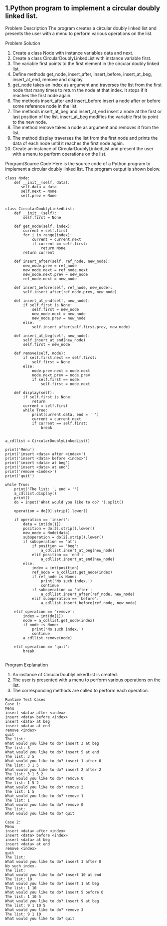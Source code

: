 
## 1.Python program to implement a circular doubly linked list.

Problem Description
The program creates a circular doubly linked list and presents the user with a menu to perform various operations on the list.

Problem Solution
1. Create a class Node with instance variables data and next.
2. Create a class CircularDoublyLinkedList with instance variable first.
3. The variable first points to the first element in the circular doubly linked list.
4. Define methods get_node, insert_after, insert_before, insert_at_beg, insert_at_end, remove and display.
5. get_node takes an index as argument and traverses the list from the first node that many times to return the node at that index. It stops if it reaches the first node again.
6. The methods insert_after and insert_before insert a node after or before some reference node in the list.
7. The methods insert_at_beg and insert_at_end insert a node at the first or last position of the list. insert_at_beg modifies the variable first to point to the new node.
8. The method remove takes a node as argument and removes it from the list.
9. The method display traverses the list from the first node and prints the data of each node until it reaches the first node again.
10. Create an instance of CircularDoublyLinkedList and present the user with a menu to perform operations on the list.

Program/Source Code
Here is the source code of a Python program to implement a circular doubly linked list. The program output is shown below.
```
class Node:
    def __init__(self, data):
       self.data = data
       self.next = None
       self.prev = None
 
 
class CircularDoublyLinkedList:
    def __init__(self):
        self.first = None
 
    def get_node(self, index):
        current = self.first
        for i in range(index):
            current = current.next
            if current == self.first:
                return None
        return current
 
    def insert_after(self, ref_node, new_node):
        new_node.prev = ref_node
        new_node.next = ref_node.next
        new_node.next.prev = new_node
        ref_node.next = new_node
 
    def insert_before(self, ref_node, new_node):
        self.insert_after(ref_node.prev, new_node)
 
    def insert_at_end(self, new_node):
        if self.first is None:
            self.first = new_node
            new_node.next = new_node
            new_node.prev = new_node
        else:
            self.insert_after(self.first.prev, new_node)
 
    def insert_at_beg(self, new_node):
        self.insert_at_end(new_node)
        self.first = new_node
 
    def remove(self, node):
        if self.first.next == self.first:
            self.first = None
        else:
            node.prev.next = node.next
            node.next.prev = node.prev
            if self.first == node:
                self.first = node.next
 
    def display(self):
        if self.first is None:
            return
        current = self.first
        while True:
            print(current.data, end = ' ')
            current = current.next
            if current == self.first:
                break
 
 
a_cdllist = CircularDoublyLinkedList()
 
print('Menu')
print('insert <data> after <index>')
print('insert <data> before <index>')
print('insert <data> at beg')
print('insert <data> at end')
print('remove <index>') 
print('quit')
 
while True:
    print('The list: ', end = '')
    a_cdllist.display()
    print()
    do = input('What would you like to do? ').split()
 
    operation = do[0].strip().lower()
 
    if operation == 'insert':
        data = int(do[1])
        position = do[3].strip().lower()
        new_node = Node(data)
        suboperation = do[2].strip().lower() 
        if suboperation == 'at':
            if position == 'beg':
                a_cdllist.insert_at_beg(new_node)
            elif position == 'end':
                a_cdllist.insert_at_end(new_node)
        else:
            index = int(position)
            ref_node = a_cdllist.get_node(index)
            if ref_node is None:
                print('No such index.')
                continue
            if suboperation == 'after':
                a_cdllist.insert_after(ref_node, new_node)
            elif suboperation == 'before':
                a_cdllist.insert_before(ref_node, new_node)
 
    elif operation == 'remove':
        index = int(do[1])
        node = a_cdllist.get_node(index)
        if node is None:
            print('No such index.')
            continue
        a_cdllist.remove(node)
 
    elif operation == 'quit':
        break
        
```
Program Explanation
1. An instance of CircularDoublyLinkedList is created.
2. The user is presented with a menu to perform various operations on the list.
3. The corresponding methods are called to perform each operation.

```
Runtime Test Cases
Case 1:
Menu
insert <data> after <index>
insert <data> before <index>
insert <data> at beg
insert <data> at end
remove <index>
quit
The list: 
What would you like to do? insert 3 at beg
The list: 3 
What would you like to do? insert 5 at end
The list: 3 5 
What would you like to do? insert 1 after 0
The list: 3 1 5 
What would you like to do? insert 2 after 2
The list: 3 1 5 2 
What would you like to do? remove 0
The list: 1 5 2 
What would you like to do? remove 2
The list: 1 5 
What would you like to do? remove 1
The list: 1 
What would you like to do? remove 0
The list: 
What would you like to do? quit
 
Case 2:
Menu
insert <data> after <index>
insert <data> before <index>
insert <data> at beg
insert <data> at end
remove <index>
quit
The list: 
What would you like to do? insert 3 after 0
No such index.
The list: 
What would you like to do? insert 10 at end
The list: 10 
What would you like to do? insert 1 at beg
The list: 1 10 
What would you like to do? insert 5 before 0
The list: 1 10 5 
What would you like to do? insert 9 at beg
The list: 9 1 10 5 
What would you like to do? remove 3
The list: 9 1 10 
What would you like to do? quit
```




